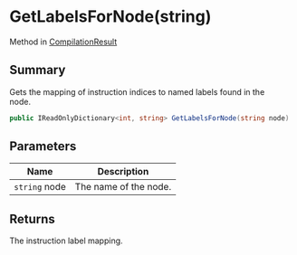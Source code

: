# GetLabelsForNode(string)

Method in [CompilationResult](yarn.compiler.compilationresult.md)

## Summary

Gets the mapping of instruction indices to named labels found in the\
node.

```csharp
public IReadOnlyDictionary<int, string> GetLabelsForNode(string node)
```

## Parameters

| Name          | Description           |
| ------------- | --------------------- |
| `string` node | The name of the node. |

## Returns

The instruction label mapping.
